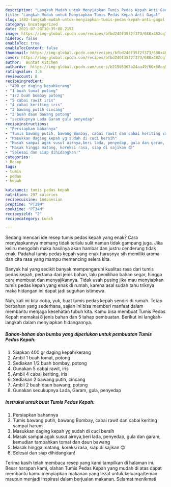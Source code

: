 ```yaml
---
description: "Langkah Mudah untuk Menyiapkan Tumis Pedas Kepah Anti Gagal"
title: "Langkah Mudah untuk Menyiapkan Tumis Pedas Kepah Anti Gagal"
slug: 1482-langkah-mudah-untuk-menyiapkan-tumis-pedas-kepah-anti-gagal
category: Uncategorized
date: 2021-07-28T10:35:08.215Z
image: https://img-global.cpcdn.com/recipes/bfbd240f35f2f373/680x482cq70/tumis-pedas-kepah-foto-resep-utama.jpg
hideToc: false
enableToc: true
enableTocContent: false
thumbnail: https://img-global.cpcdn.com/recipes/bfbd240f35f2f373/680x482cq70/tumis-pedas-kepah-foto-resep-utama.jpg
cover: https://img-global.cpcdn.com/recipes/bfbd240f35f2f373/680x482cq70/tumis-pedas-kepah-foto-resep-utama.jpg
author:  Buntat Kitchen
authorAv:  https://img-global.cpcdn.com/users/b21905367a24aa49/60x60cq50/avatar.jpg
ratingvalue: 3.6
reviewcount: 8
recipeingredient:
- "400 gr daging kepahkerang"
- "1 buah tomat potong"
- "1/2 buah bombay potong"
- "5 cabai rawit iris"
- "4 cabai keriting iris"
- "2 bawang putih cincang"
- "2 buah daun bawang potong"
- "secukupnya Lada Garam gula penyedap"
recipeinstructions:
- "Persiapkan bahannya"
- "Tumis bawang putih, bawang Bombay, cabai rawit dan cabai keriting sampai harum"
- "Masukkan daging kepah yg sudah di cuci bersih"
- "Masak sampai agak susut airnya,beri lada, penyedap, gula dan garam, kemudian tambahkan tomat dan daun bawang"
- "Masak hingga matang, koreksi rasa, siap di sajikan 😍"
- "Selesai dan siap dihidangkan!"
categories:
- Resep
tags:
- tumis
- pedas
- kepah

katakunci: tumis pedas kepah 
nutrition: 297 calories
recipecuisine: Indonesian
preptime: "PT39M"
cooktime: "PT34M"
recipeyield: "2"
recipecategory: Lunch

---
```



Sedang mencari ide resep tumis pedas kepah yang enak? Cara menyiapkannya memang tidak terlalu sulit namun tidak gampang juga. Jika keliru mengolah maka hasilnya akan hambar dan justru cenderung tidak enak. Padahal tumis pedas kepah yang enak harusnya sih memiliki aroma dan cita rasa yang mampu memancing selera kita.


Banyak hal yang sedikit banyak mempengaruhi kualitas rasa dari tumis pedas kepah, pertama dari jenis bahan, lalu pemilihan bahan segar, hingga cara membuat dan menyajikannya. Tidak usah pusing jika mau menyiapkan tumis pedas kepah yang enak di rumah, karena asal sudah tahu triknya maka hidangan ini dapat jadi suguhan istimewa.




Nah, kali ini kita coba, yuk, buat tumis pedas kepah sendiri di rumah. Tetap berbahan yang sederhana, sajian ini bisa memberi manfaat dalam membantu menjaga kesehatan tubuh kita. Kamu bisa membuat Tumis Pedas Kepah memakai 8 jenis bahan dan 5 tahap pembuatan. Berikut ini langkah-langkah dalam menyiapkan hidangannya.

<!--inarticleads1-->

##### Bahan-bahan dan bumbu yang diperlukan untuk pembuatan Tumis Pedas Kepah:

1. Siapkan 400 gr daging kepah/kerang
1. Ambil 1 buah tomat, potong
1. Sediakan 1/2 buah bombay, potong
1. Gunakan 5 cabai rawit, iris
1. Ambil 4 cabai keriting, iris
1. Sediakan 2 bawang putih, cincang
1. Ambil 2 buah daun bawang, potong
1. Gunakan secukupnya Lada, Garam, gula, penyedap




<!--inarticleads2-->

##### Instruksi untuk buat Tumis Pedas Kepah:

1. Persiapkan bahannya
1. Tumis bawang putih, bawang Bombay, cabai rawit dan cabai keriting sampai harum
1. Masukkan daging kepah yg sudah di cuci bersih
1. Masak sampai agak susut airnya,beri lada, penyedap, gula dan garam, kemudian tambahkan tomat dan daun bawang
1. Masak hingga matang, koreksi rasa, siap di sajikan 😍
1. Selesai dan siap dihidangkan!



Terima kasih telah membaca resep yang kami tampilkan di halaman ini. Besar harapan kami, olahan Tumis Pedas Kepah yang mudah di atas dapat membantu kamu menyiapkan makanan yang lezat untuk keluarga/teman maupun menjadi inspirasi dalam berjualan makanan. Selamat menikmati
